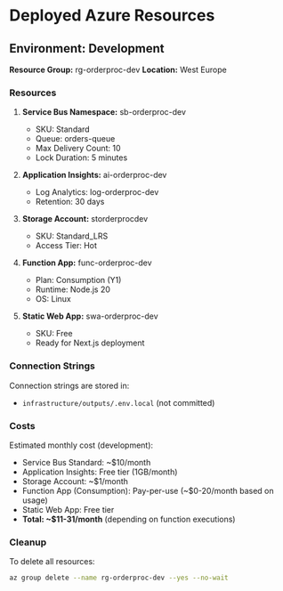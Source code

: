 # Deployed Azure Resources

## Environment: Development

**Resource Group:** rg-orderproc-dev
**Location:** West Europe


### Resources

1. **Service Bus Namespace:** sb-orderproc-dev
   - SKU: Standard
   - Queue: orders-queue
   - Max Delivery Count: 10
   - Lock Duration: 5 minutes

2. **Application Insights:** ai-orderproc-dev
   - Log Analytics: log-orderproc-dev
   - Retention: 30 days

3. **Storage Account:** storderprocdev
   - SKU: Standard_LRS
   - Access Tier: Hot

4. **Function App:** func-orderproc-dev
   - Plan: Consumption (Y1)
   - Runtime: Node.js 20
   - OS: Linux

5. **Static Web App:** swa-orderproc-dev
   - SKU: Free
   - Ready for Next.js deployment

### Connection Strings

Connection strings are stored in:
- `infrastructure/outputs/.env.local` (not committed)

### Costs

Estimated monthly cost (development):
- Service Bus Standard: ~$10/month
- Application Insights: Free tier (1GB/month)
- Storage Account: ~$1/month
- Function App (Consumption): Pay-per-use (~$0-20/month based on usage)
- Static Web App: Free tier
- **Total: ~$11-31/month** (depending on function executions)

### Cleanup

To delete all resources:
```bash
az group delete --name rg-orderproc-dev --yes --no-wait
```